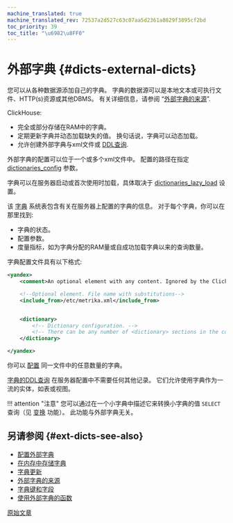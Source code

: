 ```yaml
---
machine_translated: true
machine_translated_rev: 72537a2d527c63c07aa5d2361a8829f3895cf2bd
toc_priority: 39
toc_title: "\u6982\u8FF0"
---
```


# 外部字典 {#dicts-external-dicts}

您可以从各种数据源添加自己的字典。 字典的数据源可以是本地文本或可执行文件、HTTP(s)资源或其他DBMS。 有关详细信息，请参阅 “[外部字典的来源](external-dicts-dict-sources.md)”.

ClickHouse:

-   完全或部分存储在RAM中的字典。
-   定期更新字典并动态加载缺失的值。 换句话说，字典可以动态加载。
-   允许创建外部字典与xml文件或 [DDL查询](../../statements/create.md#create-dictionary-query).

外部字典的配置可以位于一个或多个xml文件中。 配置的路径在指定 [dictionaries_config](../../../operations/server-configuration-parameters/settings.md#server_configuration_parameters-dictionaries_config) 参数。

字典可以在服务器启动或首次使用时加载，具体取决于 [dictionaries_lazy_load](../../../operations/server-configuration-parameters/settings.md#server_configuration_parameters-dictionaries_lazy_load) 设置。

该 [字典](../../../operations/system-tables/dictionaries.md#system_tables-dictionaries) 系统表包含有关在服务器上配置的字典的信息。 对于每个字典，你可以在那里找到:

-   字典的状态。
-   配置参数。
-   度量指标，如为字典分配的RAM量或自成功加载字典以来的查询数量。

字典配置文件具有以下格式:

``` xml
<yandex>
    <comment>An optional element with any content. Ignored by the ClickHouse server.</comment>

    <!--Optional element. File name with substitutions-->
    <include_from>/etc/metrika.xml</include_from>


    <dictionary>
        <!-- Dictionary configuration. -->
        <!-- There can be any number of <dictionary> sections in the configuration file. -->
    </dictionary>

</yandex>
```

你可以 [配置](external-dicts-dict.md) 同一文件中的任意数量的字典。

[字典的DDL查询](../../statements/create.md#create-dictionary-query) 在服务器配置中不需要任何其他记录。 它们允许使用字典作为一流的实体，如表或视图。

!!! attention "注意"
    您可以通过在一个小字典中描述它来转换小字典的值 `SELECT` 查询（见 [变换](../../../sql-reference/functions/other-functions.md) 功能）。 此功能与外部字典无关。

## 另请参阅 {#ext-dicts-see-also}

-   [配置外部字典](external-dicts-dict.md)
-   [在内存中存储字典](external-dicts-dict-layout.md)
-   [字典更新](external-dicts-dict-lifetime.md)
-   [外部字典的来源](external-dicts-dict-sources.md)
-   [字典键和字段](external-dicts-dict-structure.md)
-   [使用外部字典的函数](../../../sql-reference/functions/ext-dict-functions.md)

[原始文章](https://clickhouse.tech/docs/en/query_language/dicts/external_dicts/) <!--hide-->
